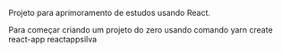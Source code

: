 Projeto para aprimoramento de estudos usando React.

Para começar criando um projeto do zero usando comando 
yarn create react-app reactappsilva